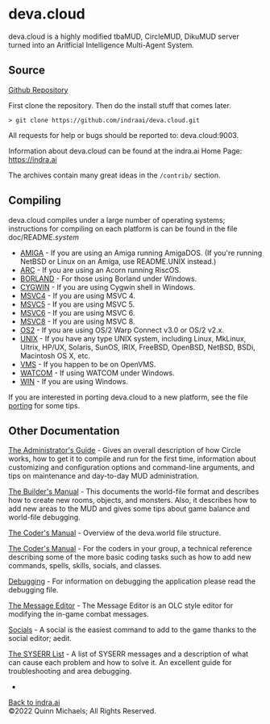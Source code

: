 # deva.cloud

deva.cloud is a highly modified tbaMUD, CircleMUD, DikuMUD server turned into an Aritficial Intelligence Multi-Agent System.

## Source

[Github Repository](https://github.com/indraai/deva.cloud)

First clone the repository. Then do the install stuff that comes later.

`> git clone https://github.com/indraai/deva.cloud.git`


All requests for help or bugs should be reported to: deva.cloud:9003.

Information about deva.cloud can be found at the indra.ai Home Page:
https://indra.ai

The archives contain many great ideas in the `/contrib/` section.

## Compiling

deva.cloud compiles under a large number of operating systems; instructions
for compiling on each platform is can be found in the file doc/README.*system*

- [AMIGA](doc/README.AMIGA.md) - If you are using an Amiga running AmigaDOS. (If you're running NetBSD or Linux on an Amiga, use README.UNIX instead.)  
- [ARC](doc/README.ARC.md) - If you are using an Acorn running RiscOS.  
- [BORLAND](doc/README.BORLAND.md) - For those using Borland under Windows.  
- [CYGWIN](doc/README.CYGWIN.md)  - If you are using Cygwin shell in Windows.  
- [MSVC4](doc/README.MSVC4.md) - If you are using MSVC 4.  
- [MSVC5](doc/README.MSVC5.md) - If you are using MSVC 5.  
- [MSVC6](doc/README.MSVC6.md) - If you are using MSVC 6.  
- [MSVC8](doc/README.MSVC8.md) - If you are using MSVC 8.  
- [OS2](doc/README.OS2.md) - If you are using OS/2 Warp Connect v3.0 or OS/2 v2.x.  
- [UNIX](doc/README.UNIX.md) - If you have any type UNIX system, including Linux, MkLinux, Ultrix, HP/UX, Solaris, SunOS, IRIX, FreeBSD, OpenBSD, NetBSD, BSDi, Macintosh OS X, etc.  
- [VMS](doc/README.VMS.md) - If you happen to be on OpenVMS.  
- [WATCOM](doc/README.WATCOM.md)  - If using WATCOM under Windows.  
- [WIN](doc/README.WIN.md) - If you are using Windows.

If you are interested in porting deva.cloud to a new platform, see the file
[porting](doc/porting.md) for some tips.

## Other Documentation

[The Administrator's Guide](doc/admin.md) -  Gives an overall description of how Circle works, how to get it to compile and run for the first time, information about customizing and configuration options and command-line arguments, and tips on maintenance and day-to-day
MUD administration.

[The Builder's Manual](doc/building.md) -  This documents the world-file format and describes how to create new rooms, objects, and monsters. Also, it describes how to add new areas to the MUD and gives some tips about game balance and world-file debugging.

[The Coder's Manual](doc/files.md) - Overview of the deva.world file structure.

[The Coder's Manual](doc/coding.md) - For the coders in your group, a technical reference describing some of the more basic coding tasks such as how to add new commands, spells, skills, socials, and classes.

[Debugging](doc/debugging.md) -  For information on debugging the application please read the debugging file.

[The Message Editor](doc/msgedit.md) - The Message Editor is an OLC style editor for modifying the in-game combat messages.

[Socials](doc/socials.md) - A social is the easiest command to add to the game thanks to the social editor; aedit.

[The SYSERR List](doc/syserr.md) - A list of SYSERR messages and a description of what can cause each problem and how to solve it.  An excellent guide for troubleshooting and area debugging.


-

[Back to indra.ai](https://indra.ai)  
&copy;2022 Quinn Michaels; All Rights Reserved.
